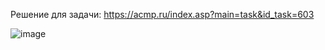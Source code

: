 Решение для задачи: https://acmp.ru/index.asp?main=task&id_task=603

![image](https://user-images.githubusercontent.com/27293356/30126063-28ed2440-9354-11e7-8cfe-cfbdb413d4e5.png)

